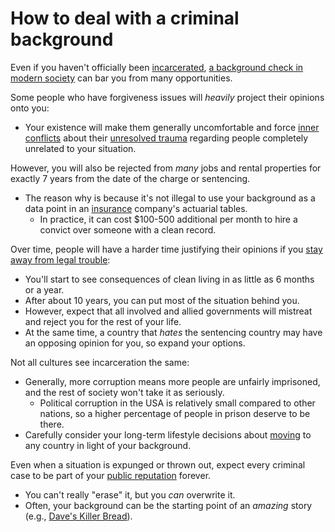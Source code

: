 
# How to deal with a criminal background

Even if you haven't officially been [incarcerated](hardship-incarceration.md), [a background check in modern society](image-modern.md) can bar you from many opportunities.

Some people who have forgiveness issues will *heavily* project their opinions onto you:

- Your existence will make them generally uncomfortable and force [inner conflicts](conflicts-inner.md) about their [unresolved trauma](hardship-ptsd.md) regarding people completely unrelated to your situation.

However, you will also be rejected from *many* jobs and rental properties for exactly 7 years from the date of the charge or sentencing.

- The reason why is because it's not illegal to use your background as a data point in an [insurance](insurance.md) company's actuarial tables.
  - In practice, it can cost $100-500 additional per month to hire a convict over someone with a clean record.

Over time, people will have a harder time justifying their opinions if you [stay away from legal trouble](legal-safety.md):

- You'll start to see consequences of clean living in as little as 6 months or a year.
- After about 10 years, you can put most of the situation behind you.
- However, expect that all involved and allied governments will mistreat and reject you for the rest of your life.
- At the same time, a country that *hates* the sentencing country may have an opposing opinion for you, so expand your options.

Not all cultures see incarceration the same:

- Generally, more corruption means more people are unfairly imprisoned, and the rest of society won't take it as seriously.
  - Political corruption in the USA is relatively small compared to other nations, so a higher percentage of people in prison deserve to be there.
- Carefully consider your long-term lifestyle decisions about [moving](home-moving.md) to any country in light of your background.

Even when a situation is expunged or thrown out, expect every criminal case to be part of your [public reputation](image-modern.md) forever.

- You can't really "erase" it, but you *can* overwrite it.
- Often, your background can be the starting point of an *amazing* story (e.g., [Dave's Killer Bread](https://daveskillerbread.com)).
